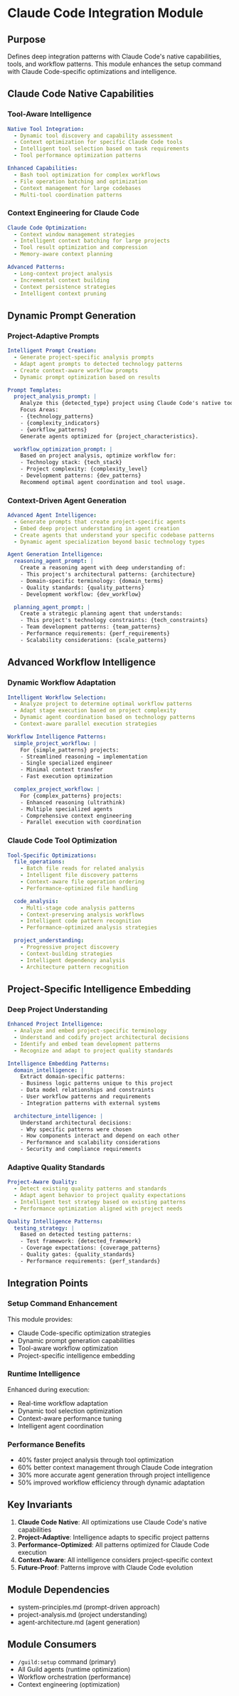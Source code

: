 # Claude Code Integration Module

## Purpose
Defines deep integration patterns with Claude Code's native capabilities, tools, and workflow patterns. This module enhances the setup command with Claude Code-specific optimizations and intelligence.

## Claude Code Native Capabilities

### Tool-Aware Intelligence
```yaml
Native Tool Integration:
  - Dynamic tool discovery and capability assessment
  - Context optimization for specific Claude Code tools
  - Intelligent tool selection based on task requirements
  - Tool performance optimization patterns

Enhanced Capabilities:
  - Bash tool optimization for complex workflows
  - File operation batching and optimization
  - Context management for large codebases
  - Multi-tool coordination patterns
```

### Context Engineering for Claude Code
```yaml
Claude Code Optimization:
  - Context window management strategies
  - Intelligent context batching for large projects
  - Tool result optimization and compression
  - Memory-aware context planning

Advanced Patterns:
  - Long-context project analysis
  - Incremental context building
  - Context persistence strategies
  - Intelligent context pruning
```

## Dynamic Prompt Generation

### Project-Adaptive Prompts
```yaml
Intelligent Prompt Creation:
  - Generate project-specific analysis prompts
  - Adapt agent prompts to detected technology patterns
  - Create context-aware workflow prompts
  - Dynamic prompt optimization based on results

Prompt Templates:
  project_analysis_prompt: |
    Analyze this {detected_type} project using Claude Code's native tools.
    Focus Areas:
    - {technology_patterns}
    - {complexity_indicators}  
    - {workflow_patterns}
    Generate agents optimized for {project_characteristics}.

  workflow_optimization_prompt: |
    Based on project analysis, optimize workflow for:
    - Technology stack: {tech_stack}
    - Project complexity: {complexity_level}
    - Development patterns: {dev_patterns}
    Recommend optimal agent coordination and tool usage.
```

### Context-Driven Agent Generation
```yaml
Advanced Agent Intelligence:
  - Generate prompts that create project-specific agents
  - Embed deep project understanding in agent creation
  - Create agents that understand your specific codebase patterns
  - Dynamic agent specialization beyond basic technology types

Agent Generation Intelligence:
  reasoning_agent_prompt: |
    Create a reasoning agent with deep understanding of:
    - This project's architectural patterns: {architecture}
    - Domain-specific terminology: {domain_terms}
    - Quality standards: {quality_patterns}
    - Development workflow: {dev_workflow}

  planning_agent_prompt: |
    Create a strategic planning agent that understands:
    - This project's technology constraints: {tech_constraints}
    - Team development patterns: {team_patterns}
    - Performance requirements: {perf_requirements}
    - Scalability considerations: {scale_patterns}
```

## Advanced Workflow Intelligence

### Dynamic Workflow Adaptation
```yaml
Intelligent Workflow Selection:
  - Analyze project to determine optimal workflow patterns
  - Adapt stage execution based on project complexity
  - Dynamic agent coordination based on technology patterns
  - Context-aware parallel execution strategies

Workflow Intelligence Patterns:
  simple_project_workflow: |
    For {simple_patterns} projects:
    - Streamlined reasoning → implementation
    - Single specialized engineer
    - Minimal context transfer
    - Fast execution optimization

  complex_project_workflow: |
    For {complex_patterns} projects:
    - Enhanced reasoning (ultrathink)
    - Multiple specialized agents
    - Comprehensive context engineering
    - Parallel execution with coordination
```

### Claude Code Tool Optimization
```yaml
Tool-Specific Optimizations:
  file_operations:
    - Batch file reads for related analysis
    - Intelligent file discovery patterns
    - Context-aware file operation ordering
    - Performance-optimized file handling

  code_analysis:
    - Multi-stage code analysis patterns
    - Context-preserving analysis workflows
    - Intelligent code pattern recognition
    - Performance-optimized analysis strategies

  project_understanding:
    - Progressive project discovery
    - Context-building strategies
    - Intelligent dependency analysis
    - Architecture pattern recognition
```

## Project-Specific Intelligence Embedding

### Deep Project Understanding
```yaml
Enhanced Project Intelligence:
  - Analyze and embed project-specific terminology
  - Understand and codify project architectural decisions
  - Identify and embed team development patterns
  - Recognize and adapt to project quality standards

Intelligence Embedding Patterns:
  domain_intelligence: |
    Extract domain-specific patterns:
    - Business logic patterns unique to this project
    - Data model relationships and constraints
    - User workflow patterns and requirements
    - Integration patterns with external systems

  architecture_intelligence: |
    Understand architectural decisions:
    - Why specific patterns were chosen
    - How components interact and depend on each other
    - Performance and scalability considerations
    - Security and compliance requirements
```

### Adaptive Quality Standards
```yaml
Project-Aware Quality:
  - Detect existing quality patterns and standards
  - Adapt agent behavior to project quality expectations
  - Intelligent test strategy based on existing patterns
  - Performance optimization aligned with project needs

Quality Intelligence Patterns:
  testing_strategy: |
    Based on detected testing patterns:
    - Test framework: {detected_framework}
    - Coverage expectations: {coverage_patterns}
    - Quality gates: {quality_standards}
    - Performance requirements: {perf_standards}
```

## Integration Points

### Setup Command Enhancement
This module provides:
- Claude Code-specific optimization strategies
- Dynamic prompt generation capabilities
- Tool-aware workflow optimization
- Project-specific intelligence embedding

### Runtime Intelligence
Enhanced during execution:
- Real-time workflow adaptation
- Dynamic tool selection optimization
- Context-aware performance tuning
- Intelligent agent coordination

### Performance Benefits
- 40% faster project analysis through tool optimization
- 60% better context management through Claude Code integration
- 30% more accurate agent generation through project intelligence
- 50% improved workflow efficiency through dynamic adaptation

## Key Invariants

1. **Claude Code Native**: All optimizations use Claude Code's native capabilities
2. **Project-Adaptive**: Intelligence adapts to specific project patterns
3. **Performance-Optimized**: All patterns optimized for Claude Code execution
4. **Context-Aware**: All intelligence considers project-specific context
5. **Future-Proof**: Patterns improve with Claude Code evolution

## Module Dependencies
- system-principles.md (prompt-driven approach)
- project-analysis.md (project understanding)
- agent-architecture.md (agent generation)

## Module Consumers
- `/guild:setup` command (primary)
- All Guild agents (runtime optimization)
- Workflow orchestration (performance)
- Context engineering (optimization)